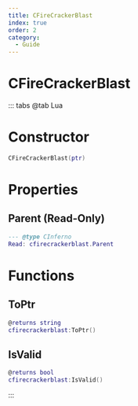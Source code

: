 ```yaml
---
title: CFireCrackerBlast
index: true
order: 2
category:
  - Guide
---
```


# CFireCrackerBlast

::: tabs
@tab Lua
# Constructor
```lua
CFireCrackerBlast(ptr)
```
# Properties
## Parent (Read-Only)
```lua
--- @type CInferno
Read: cfirecrackerblast.Parent
```
# Functions
## ToPtr
```lua
@returns string
cfirecrackerblast:ToPtr()
```
## IsValid
```lua
@returns bool
cfirecrackerblast:IsValid()
```

:::